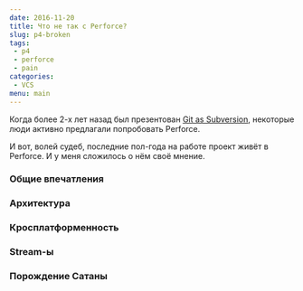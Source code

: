 ```yaml
---
date: 2016-11-20
title: Что не так с Perforce?
slug: p4-broken
tags:
 - p4
 - perforce
 - pain
categories:
 - VCS
menu: main
---
```

Когда более 2-х лет назад был презентован [Git as Subversion](https://habrahabr.ru/company/mailru/blog/241095/), некоторые люди активно предлагали попробовать Perforce.

И вот, волей судеб, последние пол-года на работе проект живёт в Perforce. И у меня сложилось о нём своё мнение.

<!--more-->

### Общие впечатления
### Архитектура
### Кросплатформенность
### Stream-ы
### Порождение Сатаны
